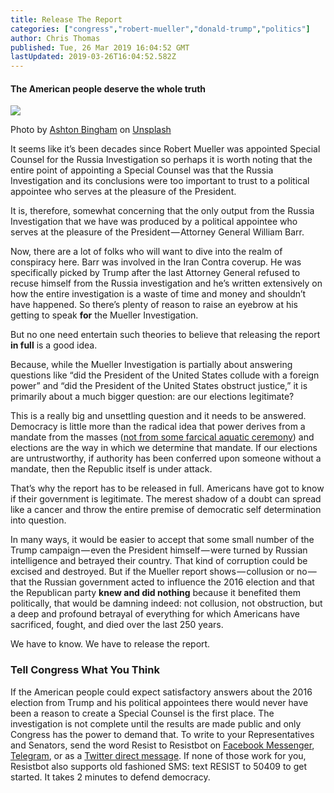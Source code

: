 ```yaml
---
title: Release The Report
categories: ["congress","robert-mueller","donald-trump","politics"]
author: Chris Thomas
published: Tue, 26 Mar 2019 16:04:52 GMT
lastUpdated: 2019-03-26T16:04:52.582Z
---
```

#### The American people deserve the whole truth

![](https://cdn-images-1.medium.com/max/1024/0*WOHoDcI6TfzDPdcM)

Photo by [Ashton Bingham](https://unsplash.com/@ashtonbingham?utm_source=medium&utm_medium=referral) on [Unsplash](https://unsplash.com?utm_source=medium&utm_medium=referral)

It seems like it’s been decades since Robert Mueller was appointed Special Counsel for the Russia Investigation so perhaps it is worth noting that the entire point of appointing a Special Counsel was that the Russia Investigation and its conclusions were too important to trust to a political appointee who serves at the pleasure of the President.

It is, therefore, somewhat concerning that the only output from the Russia Investigation that we have was produced by a political appointee who serves at the pleasure of the President — Attorney General William Barr.

Now, there are a lot of folks who will want to dive into the realm of conspiracy here. Barr was involved in the Iran Contra coverup. He was specifically picked by Trump after the last Attorney General refused to recuse himself from the Russia investigation and he’s written extensively on how the entire investigation is a waste of time and money and shouldn’t have happened. So there’s plenty of reason to raise an eyebrow at his getting to speak **for** the Mueller Investigation.

But no one need entertain such theories to believe that releasing the report **in full** is a good idea.

Because, while the Mueller Investigation is partially about answering questions like “did the President of the United States collude with a foreign power” and “did the President of the United States obstruct justice,” it is primarily about a much bigger question: are our elections legitimate?

This is a really big and unsettling question and it needs to be answered. Democracy is little more than the radical idea that power derives from a mandate from the masses ([not from some farcical aquatic ceremony](https://www.youtube.com/watch?v=t2c-X8HiBng)) and elections are the way in which we determine that mandate. If our elections are untrustworthy, if authority has been conferred upon someone without a mandate, then the Republic itself is under attack.

That’s why the report has to be released in full. Americans have got to know if their government is legitimate. The merest shadow of a doubt can spread like a cancer and throw the entire premise of democratic self determination into question.

In many ways, it would be easier to accept that some small number of the Trump campaign — even the President himself — were turned by Russian intelligence and betrayed their country. That kind of corruption could be excised and destroyed. But if the Mueller report shows — collusion or no — that the Russian government acted to influence the 2016 election and that the Republican party **knew and did nothing** because it benefited them politically, that would be damning indeed: not collusion, not obstruction, but a deep and profound betrayal of everything for which Americans have sacrificed, fought, and died over the last 250 years.

We have to know. We have to release the report.

### Tell Congress What You Think

If the American people could expect satisfactory answers about the 2016 election from Trump and his political appointees there would never have been a reason to create a Special Counsel is the first place. The investigation is not complete until the results are made public and only Congress has the power to demand that. To write to your Representatives and Senators, send the word Resist to Resistbot on [Facebook Messenger](http://m.me/resistbot), [Telegram](http://t.me/resistbot), or as a [Twitter direct message](https://twitter.com/messages/compose?recipient_id=835740314006511618&text=resist). If none of those work for you, Resistbot also supports old fashioned SMS: text RESIST to 50409 to get started. It takes 2 minutes to defend democracy.